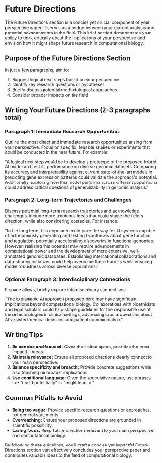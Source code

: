 # Future Directions

The Future Directions section is a concise yet crucial component of your perspective paper. It serves as a bridge between your current analysis and potential advancements in the field. This brief section demonstrates your ability to think critically about the implications of your perspective and envision how it might shape future research in computational biology.

## Purpose of the Future Directions Section

In just a few paragraphs, aim to:

1.  Suggest logical next steps based on your perspective
2.  Identify key research questions or hypotheses
3.  Briefly discuss potential methodological approaches
4.  Consider broader impacts on the field

## Writing Your Future Directions (2-3 paragraphs total)

### Paragraph 1: Immediate Research Opportunities

Outline the most direct and immediate research opportunities arising from your perspective. Focus on specific, feasible studies or experiments that could be conducted in the near future. For example:

"A logical next step would be to develop a prototype of the proposed hybrid AI model and test its performance on diverse genomic datasets. Comparing its accuracy and interpretability against current state-of-the-art models in predicting gene expression patterns could validate the approach's potential. Additionally, exploring how this model performs across different populations could address critical questions of generalizability in genomic analysis."

### Paragraph 2: Long-term Trajectories and Challenges

Discuss potential long-term research trajectories and acknowledge challenges. Include more ambitious ideas that could shape the field's direction, while also considering obstacles. For instance:

"In the long term, this approach could pave the way for AI systems capable of autonomously generating and testing hypotheses about gene function and regulation, potentially accelerating discoveries in functional genomics. However, realizing this potential may require advancements in computational power and the development of more extensive, well-annotated genomic databases. Establishing international collaborations and data-sharing initiatives could help overcome these hurdles while ensuring model robustness across diverse populations."

### Optional Paragraph 3: Interdisciplinary Connections

If space allows, briefly explore interdisciplinary connections:

"The explainable AI approach proposed here may have significant implications beyond computational biology. Collaborations with bioethicists and legal scholars could help shape guidelines for the responsible use of these technologies in clinical settings, addressing crucial questions about AI-assisted medical decisions and patient communication."

## Writing Tips

1.  **Be concise and focused:** Given the limited space, prioritize the most impactful ideas.
2.  **Maintain relevance:** Ensure all proposed directions clearly connect to your main perspective.
3.  **Balance specificity and breadth:** Provide concrete suggestions while also touching on broader implications.
4.  **Use conditional language:** Given the speculative nature, use phrases like "could potentially" or "might lead to."

## Common Pitfalls to Avoid

-   **Being too vague:** Provide specific research questions or approaches, not general statements.
-   **Overreaching:** Ensure your proposed directions are grounded in scientific possibility.
-   **Losing focus:** Keep future directions relevant to your main perspective and computational biology.

By following these guidelines, you'll craft a concise yet impactful Future Directions section that effectively concludes your perspective paper and contributes valuable ideas to the field of computational biology.
